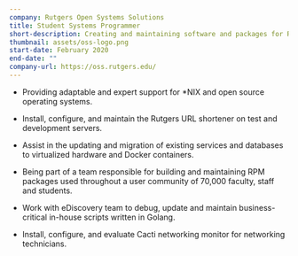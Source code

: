 ```yaml
---
company: Rutgers Open Systems Solutions
title: Student Systems Programmer
short-description: Creating and maintaining software and packages for Rutgers University
thumbnail: assets/oss-logo.png
start-date: February 2020
end-date: ""
company-url: https://oss.rutgers.edu/
---
```

- Providing adaptable and expert support for \*NIX and open source operating
  systems.

- Install, configure, and maintain the Rutgers URL shortener on test and development servers.

- Assist in the updating and migration of existing services and databases to virtualized hardware and Docker containers.

- Being part of a team responsible for building and maintaining RPM packages used throughout a user community of 70,000 faculty, staff and students.

- Work with eDiscovery team to debug, update and maintain business-critical in-house scripts written in Golang.

- Install, configure, and evaluate Cacti networking monitor for networking technicians.
